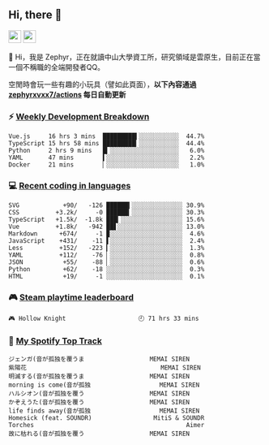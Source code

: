 <!--
**zephyrxvxx7/zephyrxvxx7** is a ✨ _special_ ✨ repository because its `README.md` (this file) appears on your GitHub profile.

Here are some ideas to get you started:

- 🔭 I’m currently working on ...
- 🌱 I’m currently learning ...
- 👯 I’m looking to collaborate on ...
- 🤔 I’m looking for help with ...
- 💬 Ask me about ...
- 📫 How to reach me: ...
- 😄 Pronouns: ...
- ⚡ Fun fact: ...
-->

## Hi, there 👋

<a href="https://www.instagram.com/zephyrxvxx7/"><img src="https://img.shields.io/badge/instagram-3f729b?&style=for-the-badge&logo=instagram&logoColor=white" height=25></a>
<a href="https://zephyrxvxx7.me/"><img src="https://img.shields.io/badge/blog-gray?&style=for-the-badge&logo=hexo&logoColor=white" height=25></a>

👋 Hi，我是 Zephyr，正在就讀中山大學資工所，研究領域是雲原生，目前正在當一個不稱職的全端開發者QQ。

空閒時會玩一些有趣的小玩具（譬如此頁面），**以下內容通過 [zephyrxvxx7/actions](https://github.com/zephyrxvxx7/zephyrxvxx7/actions) 每日自動更新**

### ⚡ [Weekly Development Breakdown](https://gist.github.com/zephyrxvxx7/ee1787313f0772b51494d051b5edde7f)

<!-- code_time start -->

```text
Vue.js     16 hrs 3 mins  █████████▍░░░░░░░░░░░  44.7%
TypeScript 15 hrs 58 mins █████████▎░░░░░░░░░░░  44.4%
Python     2 hrs 9 mins   █▎░░░░░░░░░░░░░░░░░░░   6.0%
YAML       47 mins        ▍░░░░░░░░░░░░░░░░░░░░   2.2%
Docker     21 mins        ▏░░░░░░░░░░░░░░░░░░░░   1.0%
```

<!-- code_time end -->

### 💻 [Recent coding in languages](https://gist.github.com/zephyrxvxx7/08c5ff0fead26978490fef5d749f43ea)

<!-- code_diff start -->

```text
SVG            +90/   -126 ██████▍░░░░░░░░░░░░░░ 30.9%
CSS          +3.2k/     -0 ██████▎░░░░░░░░░░░░░░ 30.3%
TypeScript   +1.5k/  -1.8k ███▎░░░░░░░░░░░░░░░░░ 15.6%
Vue          +1.8k/   -942 ██▋░░░░░░░░░░░░░░░░░░ 13.0%
Markdown      +674/     -1 ▉░░░░░░░░░░░░░░░░░░░░  4.6%
JavaScript    +431/    -11 ▌░░░░░░░░░░░░░░░░░░░░  2.4%
Less          +152/   -223 ▎░░░░░░░░░░░░░░░░░░░░  1.3%
YAML          +112/    -76 ▏░░░░░░░░░░░░░░░░░░░░  0.8%
JSON           +55/    -88 ▏░░░░░░░░░░░░░░░░░░░░  0.6%
Python         +62/    -18 ░░░░░░░░░░░░░░░░░░░░░  0.3%
HTML           +19/     -1 ░░░░░░░░░░░░░░░░░░░░░  0.1%
```

<!-- code_diff end -->

### 🎮 [Steam playtime leaderboard](https://gist.github.com/zephyrxvxx7/f77b8978877f959b69d84723c43a4a64)

<!-- steam_time start -->

```text
🎮 Hollow Knight                    🕘 71 hrs 33 mins
```

<!-- steam_time end -->

### 🎵 [My Spotify Top Track](https://gist.github.com/zephyrxvxx7/fe159fde5ec9ebea27e03dd63a71e78f)

<!-- spotify_track start -->

```text
ジェンガ(音が孤独を覆うま                  MEMAI SIREN
紫陽花                                     MEMAI SIREN
明滅する(音が孤独を覆うま                  MEMAI SIREN
morning is come(音が孤独                   MEMAI SIREN
ハルシオン(音が孤独を覆う                  MEMAI SIREN
かぞえうた(音が孤独を覆う                  MEMAI SIREN
life finds away(音が孤独                   MEMAI SIREN
Homesick (feat. SOUNDR)                 MitiS & SOUNDR
Torches                                          Aimer
故に枯れる(音が孤独を覆う                  MEMAI SIREN
```

<!-- spotify_track end -->
